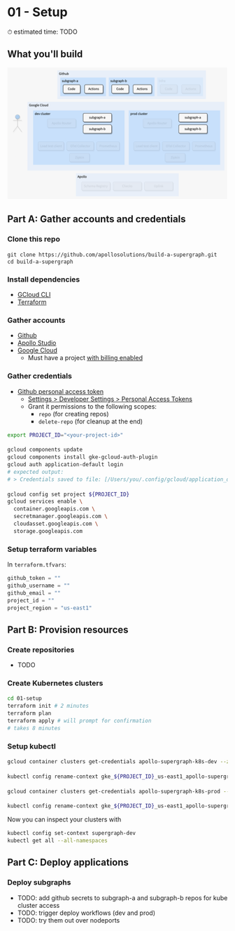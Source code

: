 # 01 - Setup

⏱ estimated time: TODO

## What you'll build

![Architecture diagram of the supergraph](diagram.png)

## Part A: Gather accounts and credentials

### Clone this repo

```
git clone https://github.com/apollosolutions/build-a-supergraph.git
cd build-a-supergraph
```

### Install dependencies

- [GCloud CLI](https://cloud.google.com/sdk/docs/install)
- [Terraform](https://learn.hashicorp.com/tutorials/terraform/install-cli)

### Gather accounts

- [Github](https://github.com/signup)
- [Apollo Studio](https://studio.apollographql.com/signup?referrer=build-a-supergraph)
- [Google Cloud](https://console.cloud.google.com/freetrial)
  - Must have a project [with billing enabled](https://cloud.google.com/resource-manager/docs/creating-managing-projects#gcloud)

### Gather credentials

- [Github personal access token](https://docs.github.com/en/authentication/keeping-your-account-and-data-secure/creating-a-personal-access-token)
  - [Settings > Developer Settings > Personal Access Tokens](https://github.com/settings/tokens)
  - Grant it permissions to the following scopes:
    - `repo` (for creating repos)
    - `delete-repo` (for cleanup at the end)

```sh
export PROJECT_ID="<your-project-id>"

gcloud components update
gcloud components install gke-gcloud-auth-plugin
gcloud auth application-default login
# expected output:
# > Credentials saved to file: [/Users/you/.config/gcloud/application_default_credentials.json]

gcloud config set project ${PROJECT_ID}
gcloud services enable \
  container.googleapis.com \
  secretmanager.googleapis.com \
  cloudasset.googleapis.com \
  storage.googleapis.com
```

### Setup terraform variables

In `terraform.tfvars`:

```terraform
github_token = ""
github_username = ""
github_email = ""
project_id = ""
project_region = "us-east1"
```

## Part B: Provision resources

### Create repositories

- TODO

### Create Kubernetes clusters

```sh
cd 01-setup
terraform init # 2 minutes
terraform plan
terraform apply # will prompt for confirmation
# takes 8 minutes
```

### Setup kubectl

```sh
gcloud container clusters get-credentials apollo-supergraph-k8s-dev --zone us-east1 --project $PROJECT_ID

kubectl config rename-context gke_${PROJECT_ID}_us-east1_apollo-supergraph-k8s-dev supergraph-dev

gcloud container clusters get-credentials apollo-supergraph-k8s-prod --zone us-east1 --project $PROJECT_ID

kubectl config rename-context gke_${PROJECT_ID}_us-east1_apollo-supergraph-k8s-prod supergraph-prod
```

Now you can inspect your clusters with

```sh
kubectl config set-context supergraph-dev
kubectl get all --all-namespaces
```

## Part C: Deploy applications

### Deploy subgraphs

- TODO: add github secrets to subgraph-a and subgraph-b repos for kube cluster access
- TODO: trigger deploy workflows (dev and prod)
- TODO: try them out over nodeports
